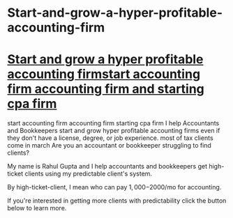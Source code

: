 # Start-and-grow-a-hyper-profitable-accounting-firm
<h1><a href="https://rahulconsulting.com/home">Start and grow a hyper profitable accounting firmstart accounting firm accounting firm and starting cpa firm</a></h1>
start accounting firm accounting firm
starting cpa firm
I help Accountants and Bookkeepers start and grow hyper profitable accounting firms even if they don't have a license, degree, or job experience. most of tax clients come in march
Are you an accountant or bookkeeper struggling to find clients?

My name is Rahul Gupta and I help accountants and bookkeepers get high-ticket clients using my predictable client's system.

By high-ticket-client, I mean who can pay $1,000-$2000/mo for accounting.

If you're interested in getting more clients with predictability click the button below to learn more.

